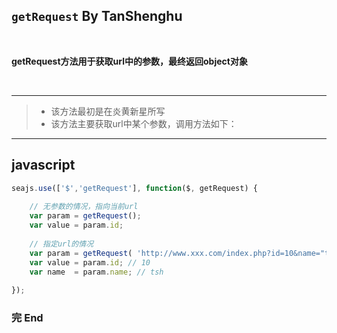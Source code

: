 ## `getRequest` By TanShenghu

<br>

**getRequest方法用于获取url中的参数，最终返回object对象**

<br>

---

> - 该方法最初是在炎黄新星所写
> - 该方法主要获取url中某个参数，调用方法如下：

---


## javascript


```javascript
seajs.use(['$','getRequest'], function($, getRequest) {
	
	// 无参数的情况，指向当前url
	var param = getRequest();
	var value = param.id;
	
	// 指定url的情况
	var param = getRequest( 'http://www.xxx.com/index.php?id=10&name="tsh"' );
	var value = param.id; // 10
	var name  = param.name; // tsh
	
});
```


### 完 End